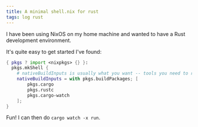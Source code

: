 ```yaml
---
title: A minimal shell.nix for rust
tags: log rust
---
```


I have been using NixOS on my home machine and wanted to have a Rust development environment.

It's quite easy to get started I've found:

```nix
{ pkgs ? import <nixpkgs> {} }:
  pkgs.mkShell {
    # nativeBuildInputs is usually what you want -- tools you need to run
    nativeBuildInputs = with pkgs.buildPackages; [ 
        pkgs.cargo 
        pkgs.rustc
        pkgs.cargo-watch
    ];
}
```

Fun! I can then do `cargo watch -x run`.
